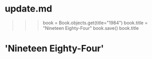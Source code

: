 # update.md

>>> book = Book.objects.get(title="1984")
>>> book.title = "Nineteen Eighty-Four"
>>> book.save()
>>> book.title
# 'Nineteen Eighty-Four'
